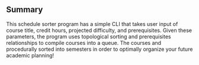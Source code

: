 ## Summary
This schedule sorter program has a simple CLI that takes user input of course title, credit hours, projected difficulty, and prerequisites. Given these parameters, the program uses topological sorting and prerequisites relationships to compile courses into a queue. The courses and procedurally sorted into semesters in order to optimally organize your future academic planning!
